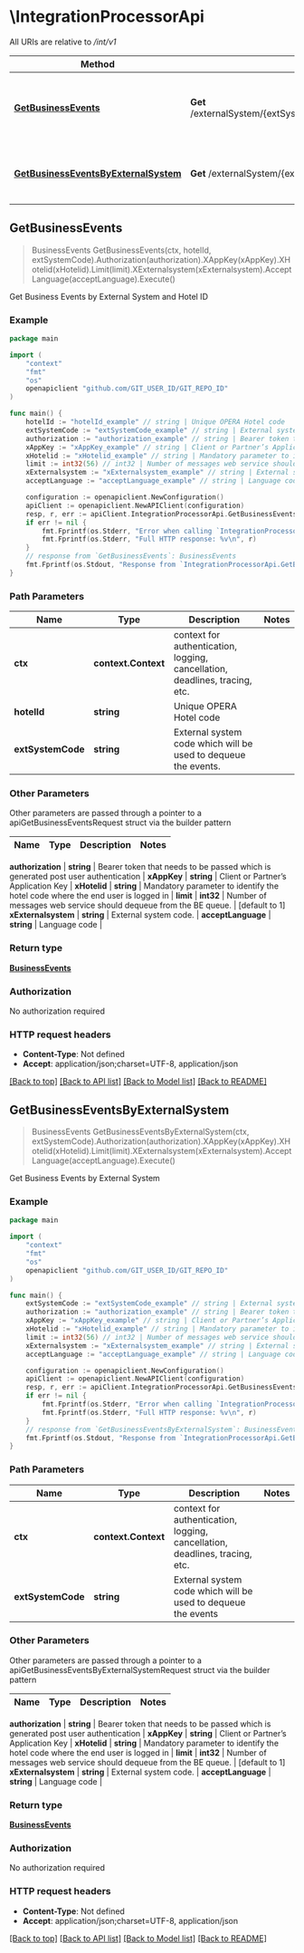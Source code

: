 # \IntegrationProcessorApi

All URIs are relative to */int/v1*

Method | HTTP request | Description
------------- | ------------- | -------------
[**GetBusinessEvents**](IntegrationProcessorApi.md#GetBusinessEvents) | **Get** /externalSystem/{extSystemCode}/hotels/{hotelId}/businessEvents | Get Business Events by External System and Hotel ID
[**GetBusinessEventsByExternalSystem**](IntegrationProcessorApi.md#GetBusinessEventsByExternalSystem) | **Get** /externalSystem/{extSystemCode}/businessEvents | Get Business Events by External System



## GetBusinessEvents

> BusinessEvents GetBusinessEvents(ctx, hotelId, extSystemCode).Authorization(authorization).XAppKey(xAppKey).XHotelid(xHotelid).Limit(limit).XExternalsystem(xExternalsystem).AcceptLanguage(acceptLanguage).Execute()

Get Business Events by External System and Hotel ID



### Example

```go
package main

import (
    "context"
    "fmt"
    "os"
    openapiclient "github.com/GIT_USER_ID/GIT_REPO_ID"
)

func main() {
    hotelId := "hotelId_example" // string | Unique OPERA Hotel code
    extSystemCode := "extSystemCode_example" // string | External system code which will be used to dequeue the events.
    authorization := "authorization_example" // string | Bearer token that needs to be passed which is generated post user authentication
    xAppKey := "xAppKey_example" // string | Client or Partner’s Application Key
    xHotelid := "xHotelid_example" // string | Mandatory parameter to identify the hotel code where the end user is logged in
    limit := int32(56) // int32 | Number of messages web service should dequeue from the BE queue. (optional) (default to 1)
    xExternalsystem := "xExternalsystem_example" // string | External system code. (optional)
    acceptLanguage := "acceptLanguage_example" // string | Language code (optional)

    configuration := openapiclient.NewConfiguration()
    apiClient := openapiclient.NewAPIClient(configuration)
    resp, r, err := apiClient.IntegrationProcessorApi.GetBusinessEvents(context.Background(), hotelId, extSystemCode).Authorization(authorization).XAppKey(xAppKey).XHotelid(xHotelid).Limit(limit).XExternalsystem(xExternalsystem).AcceptLanguage(acceptLanguage).Execute()
    if err != nil {
        fmt.Fprintf(os.Stderr, "Error when calling `IntegrationProcessorApi.GetBusinessEvents``: %v\n", err)
        fmt.Fprintf(os.Stderr, "Full HTTP response: %v\n", r)
    }
    // response from `GetBusinessEvents`: BusinessEvents
    fmt.Fprintf(os.Stdout, "Response from `IntegrationProcessorApi.GetBusinessEvents`: %v\n", resp)
}
```

### Path Parameters


Name | Type | Description  | Notes
------------- | ------------- | ------------- | -------------
**ctx** | **context.Context** | context for authentication, logging, cancellation, deadlines, tracing, etc.
**hotelId** | **string** | Unique OPERA Hotel code | 
**extSystemCode** | **string** | External system code which will be used to dequeue the events. | 

### Other Parameters

Other parameters are passed through a pointer to a apiGetBusinessEventsRequest struct via the builder pattern


Name | Type | Description  | Notes
------------- | ------------- | ------------- | -------------


 **authorization** | **string** | Bearer token that needs to be passed which is generated post user authentication | 
 **xAppKey** | **string** | Client or Partner’s Application Key | 
 **xHotelid** | **string** | Mandatory parameter to identify the hotel code where the end user is logged in | 
 **limit** | **int32** | Number of messages web service should dequeue from the BE queue. | [default to 1]
 **xExternalsystem** | **string** | External system code. | 
 **acceptLanguage** | **string** | Language code | 

### Return type

[**BusinessEvents**](BusinessEvents.md)

### Authorization

No authorization required

### HTTP request headers

- **Content-Type**: Not defined
- **Accept**: application/json;charset=UTF-8, application/json

[[Back to top]](#) [[Back to API list]](../README.md#documentation-for-api-endpoints)
[[Back to Model list]](../README.md#documentation-for-models)
[[Back to README]](../README.md)


## GetBusinessEventsByExternalSystem

> BusinessEvents GetBusinessEventsByExternalSystem(ctx, extSystemCode).Authorization(authorization).XAppKey(xAppKey).XHotelid(xHotelid).Limit(limit).XExternalsystem(xExternalsystem).AcceptLanguage(acceptLanguage).Execute()

Get Business Events by External System



### Example

```go
package main

import (
    "context"
    "fmt"
    "os"
    openapiclient "github.com/GIT_USER_ID/GIT_REPO_ID"
)

func main() {
    extSystemCode := "extSystemCode_example" // string | External system code which will be used to dequeue the events
    authorization := "authorization_example" // string | Bearer token that needs to be passed which is generated post user authentication
    xAppKey := "xAppKey_example" // string | Client or Partner’s Application Key
    xHotelid := "xHotelid_example" // string | Mandatory parameter to identify the hotel code where the end user is logged in
    limit := int32(56) // int32 | Number of messages web service should dequeue from the BE queue. (optional) (default to 1)
    xExternalsystem := "xExternalsystem_example" // string | External system code. (optional)
    acceptLanguage := "acceptLanguage_example" // string | Language code (optional)

    configuration := openapiclient.NewConfiguration()
    apiClient := openapiclient.NewAPIClient(configuration)
    resp, r, err := apiClient.IntegrationProcessorApi.GetBusinessEventsByExternalSystem(context.Background(), extSystemCode).Authorization(authorization).XAppKey(xAppKey).XHotelid(xHotelid).Limit(limit).XExternalsystem(xExternalsystem).AcceptLanguage(acceptLanguage).Execute()
    if err != nil {
        fmt.Fprintf(os.Stderr, "Error when calling `IntegrationProcessorApi.GetBusinessEventsByExternalSystem``: %v\n", err)
        fmt.Fprintf(os.Stderr, "Full HTTP response: %v\n", r)
    }
    // response from `GetBusinessEventsByExternalSystem`: BusinessEvents
    fmt.Fprintf(os.Stdout, "Response from `IntegrationProcessorApi.GetBusinessEventsByExternalSystem`: %v\n", resp)
}
```

### Path Parameters


Name | Type | Description  | Notes
------------- | ------------- | ------------- | -------------
**ctx** | **context.Context** | context for authentication, logging, cancellation, deadlines, tracing, etc.
**extSystemCode** | **string** | External system code which will be used to dequeue the events | 

### Other Parameters

Other parameters are passed through a pointer to a apiGetBusinessEventsByExternalSystemRequest struct via the builder pattern


Name | Type | Description  | Notes
------------- | ------------- | ------------- | -------------

 **authorization** | **string** | Bearer token that needs to be passed which is generated post user authentication | 
 **xAppKey** | **string** | Client or Partner’s Application Key | 
 **xHotelid** | **string** | Mandatory parameter to identify the hotel code where the end user is logged in | 
 **limit** | **int32** | Number of messages web service should dequeue from the BE queue. | [default to 1]
 **xExternalsystem** | **string** | External system code. | 
 **acceptLanguage** | **string** | Language code | 

### Return type

[**BusinessEvents**](BusinessEvents.md)

### Authorization

No authorization required

### HTTP request headers

- **Content-Type**: Not defined
- **Accept**: application/json;charset=UTF-8, application/json

[[Back to top]](#) [[Back to API list]](../README.md#documentation-for-api-endpoints)
[[Back to Model list]](../README.md#documentation-for-models)
[[Back to README]](../README.md)

